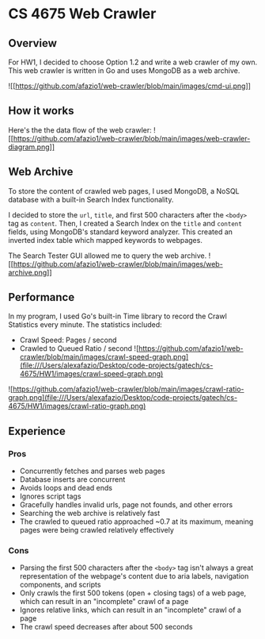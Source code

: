 # CS 4675 Web Crawler

## Overview
For HW1, I decided to choose Option 1.2 and write a web crawler of my own. This web crawler is written in Go and uses MongoDB as a web archive.

![[https://github.com/afazio1/web-crawler/blob/main/images/cmd-ui.png]]
## How it works
Here's the the data flow of the web crawler:
![[https://github.com/afazio1/web-crawler/blob/main/images/web-crawler-diagram.png]]

## Web Archive
To store the content of crawled web pages, I used MongoDB, a NoSQL database with a built-in Search Index functionality. 

I decided to store the `url`, `title`, and first 500 characters after the `<body>` tag as `content`. Then, I created a Search Index on the `title` and `content` fields, using MongoDB's standard keyword analyzer. This created an inverted index table which mapped keywords to webpages. 

The Search Tester GUI allowed me to query the web archive.
![[https://github.com/afazio1/web-crawler/blob/main/images/web-archive.png]]

## Performance
In my program, I used Go's built-in Time library to record the Crawl Statistics every minute. The statistics included:
- Crawl Speed: Pages / second
- Crawled to Queued Ratio / second
![https://github.com/afazio1/web-crawler/blob/main/images/crawl-speed-graph.png](file:///Users/alexafazio/Desktop/code-projects/gatech/cs-4675/HW1/images/crawl-speed-graph.png)

![https://github.com/afazio1/web-crawler/blob/main/images/crawl-ratio-graph.png](file:///Users/alexafazio/Desktop/code-projects/gatech/cs-4675/HW1/images/crawl-ratio-graph.png)
## Experience

### Pros
- Concurrently fetches and parses web pages
- Database inserts are concurrent
- Avoids loops and dead ends
- Ignores script tags
- Gracefully handles invalid urls, page not founds, and other errors
- Searching the web archive is relatively fast
- The crawled to queued ratio approached ~0.7 at its maximum, meaning pages were being crawled relatively effectively
### Cons
- Parsing the first 500 characters after the `<body>` tag isn't always a great representation of the webpage's content due to aria labels, navigation components, and scripts
- Only crawls the first 500 tokens (open + closing tags) of a web page, which can result in an "incomplete" crawl of a page
- Ignores relative links, which can result in an "incomplete" crawl of a page
- The crawl speed decreases after about 500 seconds
